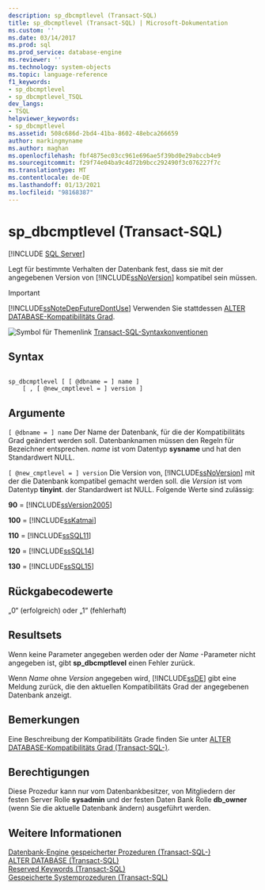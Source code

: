 ```yaml
---
description: sp_dbcmptlevel (Transact-SQL)
title: sp_dbcmptlevel (Transact-SQL) | Microsoft-Dokumentation
ms.custom: ''
ms.date: 03/14/2017
ms.prod: sql
ms.prod_service: database-engine
ms.reviewer: ''
ms.technology: system-objects
ms.topic: language-reference
f1_keywords:
- sp_dbcmptlevel
- sp_dbcmptlevel_TSQL
dev_langs:
- TSQL
helpviewer_keywords:
- sp_dbcmptlevel
ms.assetid: 508c686d-2bd4-41ba-8602-48ebca266659
author: markingmyname
ms.author: maghan
ms.openlocfilehash: fbf4875ec03cc961e696ae5f39bd0e29abccb4e9
ms.sourcegitcommit: f29f74e04ba9c4d72b9bcc292490f3c076227f7c
ms.translationtype: MT
ms.contentlocale: de-DE
ms.lasthandoff: 01/13/2021
ms.locfileid: "98168387"
---
```

# <a name="sp_dbcmptlevel-transact-sql"></a>sp_dbcmptlevel (Transact-SQL)
[!INCLUDE [SQL Server](../../includes/applies-to-version/sqlserver.md)]

  Legt für bestimmte Verhalten der Datenbank fest, dass sie mit der angegebenen Version von [!INCLUDE[ssNoVersion](../../includes/ssnoversion-md.md)] kompatibel sein müssen.  
  
> [!IMPORTANT]  
>  [!INCLUDE[ssNoteDepFutureDontUse](../../includes/ssnotedepfuturedontuse-md.md)] Verwenden Sie stattdessen [ALTER DATABASE-Kompatibilitäts Grad](../../t-sql/statements/alter-database-transact-sql-compatibility-level.md).  
  
 ![Symbol für Themenlink](../../database-engine/configure-windows/media/topic-link.gif "Symbol für Themenlink") [Transact-SQL-Syntaxkonventionen](../../t-sql/language-elements/transact-sql-syntax-conventions-transact-sql.md)  
  
## <a name="syntax"></a>Syntax  
  
```  
  
sp_dbcmptlevel [ [ @dbname = ] name ]   
    [ , [ @new_cmptlevel = ] version ]  
```  
  
## <a name="arguments"></a>Argumente  
`[ @dbname = ] name` Der Name der Datenbank, für die der Kompatibilitäts Grad geändert werden soll. Datenbanknamen müssen den Regeln für Bezeichner entsprechen. *name* ist vom Datentyp **sysname** und hat den Standardwert NULL.  
  
`[ @new_cmptlevel = ] version` Die Version von, [!INCLUDE[ssNoVersion](../../includes/ssnoversion-md.md)] mit der die Datenbank kompatibel gemacht werden soll. die *Version* ist vom Datentyp **tinyint**. der Standardwert ist NULL. Folgende Werte sind zulässig:  
  
 **90** = [!INCLUDE[ssVersion2005](../../includes/ssversion2005-md.md)]  
  
 **100** = [!INCLUDE[ssKatmai](../../includes/sskatmai-md.md)]  
  
 **110** = [!INCLUDE[ssSQL11](../../includes/sssql11-md.md)]  
  
 **120** = [!INCLUDE[ssSQL14](../../includes/sssql14-md.md)]  
  
 **130** = [!INCLUDE[ssSQL15](../../includes/sssql16-md.md)]  
  
## <a name="return-code-values"></a>Rückgabecodewerte  
 „0“ (erfolgreich) oder „1“ (fehlerhaft)  
  
## <a name="result-sets"></a>Resultsets  
 Wenn keine Parameter angegeben werden oder der *Name* -Parameter nicht angegeben ist, gibt **sp_dbcmptlevel** einen Fehler zurück.  
  
 Wenn *Name* ohne *Version* angegeben wird, [!INCLUDE[ssDE](../../includes/ssde-md.md)] gibt eine Meldung zurück, die den aktuellen Kompatibilitäts Grad der angegebenen Datenbank anzeigt.  
  
## <a name="remarks"></a>Bemerkungen  
 Eine Beschreibung der Kompatibilitäts Grade finden Sie unter [ALTER DATABASE-Kompatibilitäts Grad &#40;Transact-SQL-&#41;](../../t-sql/statements/alter-database-transact-sql-compatibility-level.md).  
  
## <a name="permissions"></a>Berechtigungen  
 Diese Prozedur kann nur vom Datenbankbesitzer, von Mitgliedern der festen Server Rolle **sysadmin** und der festen Daten Bank Rolle **db_owner** (wenn Sie die aktuelle Datenbank ändern) ausgeführt werden.  
  
## <a name="see-also"></a>Weitere Informationen  
 [Datenbank-Engine gespeicherter Prozeduren &#40;Transact-SQL-&#41;](../../relational-databases/system-stored-procedures/database-engine-stored-procedures-transact-sql.md)   
 [ALTER DATABASE &#40;Transact-SQL&#41;](../../t-sql/statements/alter-database-transact-sql.md)   
 [Reserved Keywords &#40;Transact-SQL&#41;](../../t-sql/language-elements/reserved-keywords-transact-sql.md)   
 [Gespeicherte Systemprozeduren &#40;Transact-SQL&#41;](../../relational-databases/system-stored-procedures/system-stored-procedures-transact-sql.md)  
  
  
